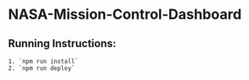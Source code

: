 # NASA-Mission-Control-Dashboard

## Running Instructions:
```
1. `npm run install`
2. `npm run deploy`
```
